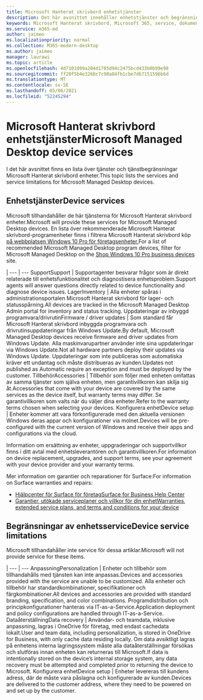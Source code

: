 ```yaml
---
title: Microsoft Hanterat skrivbord enhetstjänster
description: Det här avsnittet innehåller enhetstjänster och begränsning av Microsoft Hanterat skrivbord.
keywords: Microsoft Hanterat skrivbord, Microsoft 365, service, dokumentation
ms.service: m365-md
author: jaimeo
ms.localizationpriority: normal
ms.collection: M365-modern-desktop
ms.author: jaimeo
manager: laurawi
ms.topic: article
ms.openlocfilehash: 4d7101899a204d1785d94c2475bcd433b0b99e98
ms.sourcegitcommit: ff20f5b4e3268c7c98a84fb1cbe7db7151596b6d
ms.translationtype: MT
ms.contentlocale: sv-SE
ms.lasthandoff: 05/06/2021
ms.locfileid: "52245294"
---
```

# <a name="microsoft-managed-desktop-device-services"></a><span data-ttu-id="78686-104">Microsoft Hanterat skrivbord enhetstjänster</span><span class="sxs-lookup"><span data-stu-id="78686-104">Microsoft Managed Desktop device services</span></span>

<span data-ttu-id="78686-105">I det här avsnittet finns en lista över tjänster och tjänstbegränsningar Microsoft Hanterat skrivbord enheter.</span><span class="sxs-lookup"><span data-stu-id="78686-105">This topic lists the services and service limitations for Microsoft Managed Desktop devices.</span></span>

## <a name="device-services"></a><span data-ttu-id="78686-106">Enhetstjänster</span><span class="sxs-lookup"><span data-stu-id="78686-106">Device services</span></span>

<span data-ttu-id="78686-107">Microsoft tillhandahåller de här tjänsterna för Microsoft Hanterat skrivbord enheter.</span><span class="sxs-lookup"><span data-stu-id="78686-107">Microsoft will provide these services for Microsoft Managed Desktop devices.</span></span> <span data-ttu-id="78686-108">En lista över rekommenderade Microsoft Hanterat skrivbord-programenheter finns i filtrera Microsoft Hanterat skrivbord köp [på webbplatsen Windows 10 Pro för företagsenheter.](https://www.microsoft.com/windowsforbusiness/view-all-devices)</span><span class="sxs-lookup"><span data-stu-id="78686-108">For a list of recommended Microsoft Managed Desktop program devices, filter for Microsoft Managed Desktop on the [Shop Windows 10 Pro business devices](https://www.microsoft.com/windowsforbusiness/view-all-devices) site.</span></span>

 | 
 --- | ---
<span data-ttu-id="78686-109">Support</span><span class="sxs-lookup"><span data-stu-id="78686-109">Support</span></span> | <span data-ttu-id="78686-110">Supportagenter besvarar frågor som är direkt relaterade till enhetsfunktionalitet och diagnostisera enhetsproblem.</span><span class="sxs-lookup"><span data-stu-id="78686-110">Support agents will answer questions directly related to device functionality and diagnose device issues.</span></span>
<span data-ttu-id="78686-111">Lager</span><span class="sxs-lookup"><span data-stu-id="78686-111">Inventory</span></span> | <span data-ttu-id="78686-112">Alla enheter spåras i administrationsportalen Microsoft Hanterat skrivbord för lager- och statusspårning.</span><span class="sxs-lookup"><span data-stu-id="78686-112">All devices are tracked in the Microsoft Managed Desktop Admin portal for inventory and status tracking.</span></span>
<span data-ttu-id="78686-113">Uppdateringar av inbyggd programvara/drivrutin</span><span class="sxs-lookup"><span data-stu-id="78686-113">Firmware / driver updates</span></span> | <span data-ttu-id="78686-114">Som standard får Microsoft Hanterat skrivbord inbyggda programvara och drivrutinsuppdateringar från Windows Update.</span><span class="sxs-lookup"><span data-stu-id="78686-114">By default, Microsoft Managed Desktop devices receive firmware and driver updates from Windows Update.</span></span> <span data-ttu-id="78686-115">Alla maskinvarupartner använder inte sina uppdateringar via Windows Update.</span><span class="sxs-lookup"><span data-stu-id="78686-115">Not all hardware partners deploy their updates via Windows Update.</span></span> <span data-ttu-id="78686-116">Uppdateringar som inte publiceras som automatiska kräver ett undantag och måste distribueras av kunden.</span><span class="sxs-lookup"><span data-stu-id="78686-116">Updates not published as Automatic require an exception and must be deployed by the customer.</span></span>
<span data-ttu-id="78686-117">Tillbehör</span><span class="sxs-lookup"><span data-stu-id="78686-117">Accessories</span></span> | <span data-ttu-id="78686-118">Tillbehör som följer med enheten omfattas av samma tjänster som själva enheten, men garantivillkoren kan skilja sig åt.</span><span class="sxs-lookup"><span data-stu-id="78686-118">Accessories that come with your device are covered by the same services as the device itself, but warranty terms may differ.</span></span> <span data-ttu-id="78686-119">Se garantivillkoren som valts när du väljer dina enheter.</span><span class="sxs-lookup"><span data-stu-id="78686-119">Refer to the warranty terms chosen when selecting your devices.</span></span> 
<span data-ttu-id="78686-120">Konfigurera enhet</span><span class="sxs-lookup"><span data-stu-id="78686-120">Device setup</span></span>    | <span data-ttu-id="78686-121">Enheter kommer att vara förkonfigurerade med den aktuella versionen Windows deras appar och konfigurationer via molnet.</span><span class="sxs-lookup"><span data-stu-id="78686-121">Devices will be pre-configured with the current version of Windows and receive their apps and configurations via the cloud.</span></span> 

<span data-ttu-id="78686-122">Information om ersättning av enheter, uppgraderingar och supportvillkor finns i ditt avtal med enhetsleverantören och garantivillkoren.</span><span class="sxs-lookup"><span data-stu-id="78686-122">For information on device replacement, upgrades, and support terms, see your agreement with your device provider and your warranty terms.</span></span>

<span data-ttu-id="78686-123">Mer information om garantier och reparationer för Surface:</span><span class="sxs-lookup"><span data-stu-id="78686-123">For information on Surface warranties and repairs:</span></span>
- [<span data-ttu-id="78686-124">Hjälpcenter för Surface för företag</span><span class="sxs-lookup"><span data-stu-id="78686-124">Surface for Business Help Center</span></span>](https://support.microsoft.com/hub/4339296/surface-for-business-help)
- [<span data-ttu-id="78686-125">Garantier, utökade serviceplaner och villkor för din enhet</span><span class="sxs-lookup"><span data-stu-id="78686-125">Warranties, extended service plans, and terms and conditions for your device</span></span>](https://support.microsoft.com/help/4040687/info-about-warranties-extended-service-plans-and-terms-conditions)


## <a name="device-service-limitations"></a><span data-ttu-id="78686-126">Begränsningar av enhetsservice</span><span class="sxs-lookup"><span data-stu-id="78686-126">Device service limitations</span></span>

<span data-ttu-id="78686-127">Microsoft tillhandahåller inte service för dessa artiklar.</span><span class="sxs-lookup"><span data-stu-id="78686-127">Microsoft will not provide service for these items.</span></span>

 | 
 --- | ---
<span data-ttu-id="78686-128">Anpassning</span><span class="sxs-lookup"><span data-stu-id="78686-128">Personalization</span></span> | <span data-ttu-id="78686-129">Enheter och tillbehör som tillhandahålls med tjänsten kan inte anpassas.</span><span class="sxs-lookup"><span data-stu-id="78686-129">Devices and accessories provided with the service are unable to be customized.</span></span> <span data-ttu-id="78686-130">Alla enheter och tillbehör har standardkombinationer, specifikationer och färgkombinationer.</span><span class="sxs-lookup"><span data-stu-id="78686-130">All devices and accessories are provided with standard branding, specification, and color combinations.</span></span> <span data-ttu-id="78686-131">Programdistribution och principkonfigurationer hanteras via IT-as-a-Service.</span><span class="sxs-lookup"><span data-stu-id="78686-131">Application deployment and policy configurations are handled through IT-as-a-Service.</span></span>
<span data-ttu-id="78686-132">Dataåterställning</span><span class="sxs-lookup"><span data-stu-id="78686-132">Data recovery</span></span> | <span data-ttu-id="78686-133">Användar- och teamdata, inklusive anpassning, lagras i OneDrive för företag, med endast cachedata lokalt.</span><span class="sxs-lookup"><span data-stu-id="78686-133">User and team data, including personalization, is stored in OneDrive for Business, with only cache data residing locally.</span></span> <span data-ttu-id="78686-134">Om data avsiktligt lagras på enhetens interna lagringssystem måste alla dataåterställningar försökas och slutföras innan enheten kan returneras till Microsoft.</span><span class="sxs-lookup"><span data-stu-id="78686-134">If data is intentionally stored on the device’s internal storage system, any data recovery must be attempted and completed prior to returning the device to Microsoft.</span></span>
<span data-ttu-id="78686-135">Konfigurera enhet</span><span class="sxs-lookup"><span data-stu-id="78686-135">Device setup</span></span> | <span data-ttu-id="78686-136">Enheter levereras till kundens adress, där de måste vara påslagna och konfigurerade av kunden.</span><span class="sxs-lookup"><span data-stu-id="78686-136">Devices are delivered to the customer address, where they need to be powered on and set up by the customer.</span></span>
